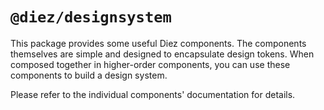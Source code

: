 # `@diez/designsystem`

This package provides some useful Diez components. The components themselves are simple and designed to encapsulate design tokens. When composed together in higher-order components, you can use these components to build a design system.

Please refer to the individual components' documentation for details.
